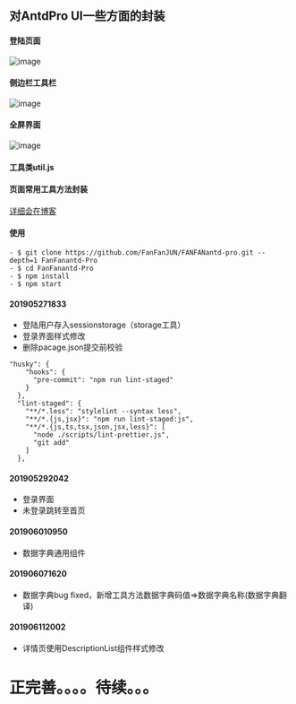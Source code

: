 ## 对AntdPro UI一些方面的封装

#### 登陆页面
![image](https://res.cloudinary.com/dnmtpbj1g/image/upload/v1559133673/antd/indexPage.png)
#### 侧边栏工具栏
![image](https://res.cloudinary.com/dnmtpbj1g/image/upload/v1558786486/QQ20190525-201354.png)
#### 全屏界面
![image](https://res.cloudinary.com/dnmtpbj1g/image/upload/v1558787213/3.png)
#### 工具类util.js


#### 页面常用工具方法封装
[详细会在博客](lcccc.com.cn)


#### 使用

```
- $ git clone https://github.com/FanFanJUN/FANFANantd-pro.git --depth=1 FanFanantd-Pro
- $ cd FanFanantd-Pro
- $ npm install
- $ npm start
```
#### 201905271833
- 登陆用户存入sessionstorage（storage工具）
- 登录界面样式修改
- 删除pacage.json提交前校验
```
"husky": {
    "hooks": {
      "pre-commit": "npm run lint-staged"
    }
  },
  "lint-staged": {
    "**/*.less": "stylelint --syntax less",
    "**/*.{js,jsx}": "npm run lint-staged:js",
    "**/*.{js,ts,tsx,json,jsx,less}": [
      "node ./scripts/lint-prettier.js",
      "git add"
    ]
  },
```
#### 201905292042
- 登录界面
- 未登录跳转至首页
#### 201906010950
- 数据字典通用组件
#### 201906071620
- 数据字典bug fixed，新增工具方法数据字典码值=>数据字典名称(数据字典翻译)
#### 201906112002
- 详情页使用DescriptionList组件样式修改
# 正完善。。。。待续。。。